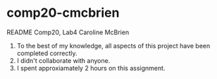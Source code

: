 # comp20-cmcbrien

README
Comp20, Lab4
Caroline McBrien

1) To the best of my knowledge, all aspects of this project have been completed correctly.
2) I didn't collaborate with anyone.
3) I spent approxiamately 2 hours on this assignment.